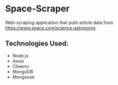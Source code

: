 # Space-Scraper
Web-scraping application that pulls article data from https://www.space.com/science-astronomy.

## Technologies Used:
- Node.js
- Axios
- Cheerio
- MongoDB
- Mongoose
